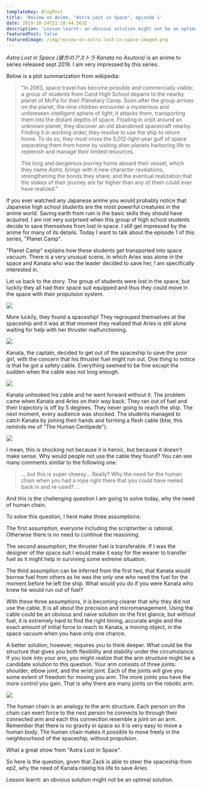 ```yaml
---
templateKey: BlogPost
title: 'Review on Anime, "Astra Lost in Space", episode 1'
date: 2019-10-24T21:18:44.563Z
description: 'Lesson learnt: an obvious solution might not be an optimal solution.'
featuredPost: false
featuredimage: /img/review-on-astra-lost-in-space-image4.png
---
```

*Astra Lost in Space (彼方のアストラ Kanata no Asutora)* is an anime tv
series released sept 2019. I am very impressed by this
series.



Below is a plot summarization from wikipedia:

> "In 2063, space travel has become possible and commercially viable; a
group of students from Caird High School departs to the nearby planet of
McPa for their Planetary Camp. Soon after the group arrives on the
planet, the nine children encounter a mysterious and unforeseen
intelligent sphere of light; it attacks them, transporting them into the
distant depths of space. Floating in orbit around an unknown planet,
they discover an old abandoned spacecraft nearby. Finding it in working
order, they resolve to use the ship to return home. To do so, they must
cross the 5,012-light-year gulf of space separating them from home by
visiting alien planets harboring life to replenish and manage their
limited resources.
>
> The long and dangerous journey home aboard their vessel, which they
name *Astra*, brings with it new character revelations, strengthening
the bonds they share, and the eventual realization that the stakes of
their journey are far higher than any of them could ever have
realized."



If you ever watched any Japanese anime you would probably notice that
Japanese high school students are the most powerful creatures in the
anime world. Saving earth from ruin is the basic skills they should have
acquired. I am not very surprised when this group of high school
students decide to save themselves from lost in space. I still get
impressed by the anime for many of its details. Today I want to talk
about the episode 1 of this series, \"Planet Camp\".

\"Planet Camp\" explains how these students get transported into space
vacuum. There is a very unusual scene, in which Aries was alone in the
space and Kanata who was the leader decided to save her, I am
specifically interested in.



Let us back to the story. The group of students were lost in the space,
but luckily they all had their space suit equipped and thus they could
move in the space with their propulsion
system.

![](/img/review-on-astra-lost-in-space-image2.png)

More luckily, they found a spaceship! They regrouped themselves at the
spaceship and it was at that moment they realized that Aries is still
alone waiting for help with her thruster malfunctioning.

![](/img/review-on-astra-lost-in-space-image3.png)


Kanata, the captain, decided to get out of the spaceship to save the
poor girl, with the concern that his thruster fuel might run out. One
thing to notice is that he got a safety cable. Everything seemed to be
fine except the sudden when the cable was not long
enough.

![](/img/review-on-astra-lost-in-space-image1.png)

Kanata unhooked his cable and he went forward without it. The problem
came when Kanata and Aries on their way back. They ran out of fuel and
their trajectory is off by 5 degrees. They never going to reach the
ship. The next moment, every audience was shocked. The students managed
to catch Kanata by joining their hands and forming a flesh cable (btw,
this reminds me of "The Human Centipede").



![](/img/review-on-astra-lost-in-space-image4.png)

I mean, this is shocking not because it is heroic, but because it
doesn't make sense. Why would people not use the cable they found? You
can see many comments similar to the following one:

> ... but this is super cheesy\... Really? Why the need for the human
chain when you had a rope right there that you could have reeled back in
and re-used? \...



And this is the challenging question I am going to solve today, why the
need of human chain.


To solve this question, I here make three assumptions:

The first assumption, everyone including the scriptwriter is rational.
Otherwise there is no need to continue the reasoning.


The second assumption, the thruster fuel is transferable. If I was the
designer of the space suit I would make it easy for the wearer to
transfer fuel as it might help in surviving some extreme
situation.



The third assumption can be inferred from the first two, that Kanata
would borrow fuel from others as he was the only one who need the fuel
for the moment before he left the ship. What would you do if you were
Kanata who knew he would run out of fuel?



With these three assumptions, it is becoming clearer that why they did
not use the cable. It is all about the precision and micromanagement.
Using the cable could be an obvious and naive solution on the first
glance, but without fuel, it is extremely hard to find the right timing,
accurate angle and the exact amount of initial force to reach to Kanata,
a moving object, in the space vacuum when you have only one
chance.

A better solution, however, requires you to think deeper. What could be
the structure that gives you both flexibility and stability under the
circumstance. If you look into your arm, you might realize that the arm
structure might be a candidate solution to this question. Your arm
consists of three joints: shoulder, elbow joint, and the wrist joint.
Each of the joints will give you some extent of freedom for moving you
arm. The more joints you have the more control you gain. That is why
there are many joints on the robotic arm.

![](/img/review-on-astra-lost-in-space-image5.png)

The human chain is an analogy to the arm structure. Each person on the
chain can exert force to the next person he connects to through their
connected arm and each this connection resemble a joint on an arm.
Remember that there is no gravity in space so it is very easy to move a
human body. The human chain makes it possible to move freely in the
neighbourhood of the spaceship, without propulsion.

What a great show from "Astra Lost in Space".

So here is the question, given that Zack is able to steer the spaceship
from ep2, why the need of Kanata risking his life to save
Aries.

Lesson learnt: an obvious solution might not be an optimal
solution.
